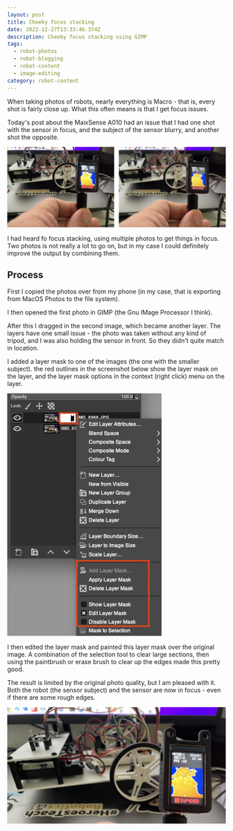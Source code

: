 ```yaml
---
layout: post
title: Cheeky focus stacking
date: 2022-12-27T13:33:46.374Z
description: Cheeky focus stacking using GIMP
tags:
  - robot-photos
  - robot-blogging
  - robot-content
  - image-editing
category: robot-content
---
```

When taking photos of robots, nearly everything is Macro - that is, every shot is fairly close up. What this often means is that I get focus issues.

Today's post about the MaixSense A010 had an issue that I had one shot with the sensor in focus, and the subject of the sensor blurry, and another shot the opposite.

![Shots with different blurry areas to combine](/galleries/2022-12-27-shots_to_combine.jpg)

I had heard fo focus stacking, using multiple photos to get things in focus. Two photos is not really a lot to go on, but in my case I could definitely improve the output by combining them.

## Process

First I copied the photos over from my phone (in my case, that is exporting from MacOS Photos to the file system).

I then opened the first photo in GIMP (the Gnu IMage Processor I think).

After this I dragged in the second image, which became another layer. The layers have one small issue - the photo was taken without any kind of tripod, and I was also holding the sensor in front. So they didn't quite match in location.

I added a layer mask to one of the images (the one with the smaller subject). the red outlines in the screenshot below show the layer mask on the layer, and the layer mask options in the context (right click) menu on the layer.

![Layer mask selection in GIMP](/galleries/screenshot-2022-12-27-at-13.43.29.png)

I then edited the layer mask and painted this layer mask over the original image. A combination of the selection tool to clear large sections, then using the paintbrush or erase brush to clear up the edges made this pretty good.

The result is limited by the original photo quality, but I am pleased with it. Both the robot (the sensor subject) and the sensor are now in focus - even if there are some rough edges.

![Combined image result](/galleries/focus_stacked_a010_and_robot-med.jpg)